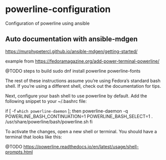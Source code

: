 # powerline-configuration

Configuration of powerline using ansible

## Auto documentation with ansible-mdgen

https://murphypetercl.github.io/ansible-mdgen/getting-started/

example from https://fedoramagazine.org/add-power-terminal-powerline/

@TODO
steps to build
    sudo dnf install powerline powerline-fonts

The rest of these instructions assume you’re using Fedora’s standard bash shell. If you’re using a different shell, check out the documentation for tips.

Next, configure your bash shell to use powerline by default. Add the following snippet to your ~/.bashrc file:

if [ -f `which powerline-daemon` ]; then
  powerline-daemon -q
  POWERLINE_BASH_CONTINUATION=1
  POWERLINE_BASH_SELECT=1
  . /usr/share/powerline/bash/powerline.sh
fi

To activate the changes, open a new shell or terminal. You should have a terminal that looks like this:

@TODO https://powerline.readthedocs.io/en/latest/usage/shell-prompts.html
